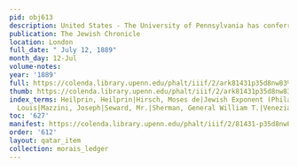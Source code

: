 ```yaml
---
pid: obj613
description: United States - The University of Pennsylvania has conferred [...].
publication: The Jewish Chronicle
location: London
full_date: " July 12, 1889"
month_day: 12-Jul
volume-notes:
year: '1889'
full: https://colenda.library.upenn.edu/phalt/iiif/2/ark81431p35d8nw83%2FSHA256E-s6968584--a88905e155953925a70bde52809556c88bbe69bdc64b323833215add63e9bc7a.jpeg/full/3500,/0/default.jpg
thumb: https://colenda.library.upenn.edu/phalt/iiif/2/ark81431p35d8nw83%2FSHA256E-s6968584--a88905e155953925a70bde52809556c88bbe69bdc64b323833215add63e9bc7a.jpeg/full/!200,200/0/default.jpg
index_terms: Heilprin, Heilprin|Hirsch, Moses de|Jewish Exponent (Philadelphia)|Kossuth,
  Louis|Mazzini, Joseph|Seward, Mr.|Sherman, General William T.|Veneziani, Emanuel
toc: '627'
manifest: https://colenda.library.upenn.edu/phalt/iiif/2/81431-p35d8nw83/manifest
order: '612'
layout: qatar_item
collection: morais_ledger
---
```

